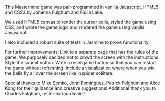 This Mastermind game was pair-programmed in vanilla Javascript, HTML5 and CSS3 by Johanna Fulghum and Giulia Lake.

We used HTML5 canvas to render the cursor balls, styled the game using CSS, and wrote the game logic and rendered the game using vanilla Javascript.

I also included a robust suite of tests in Jasmine to prove functionality.

For further improvements:
Link to a separate page that has the rules of the game. We purposely decided not to crowd the screen with the instructions.
Style the submit button.
Write a reset game button so that you can restart the game without refreshing.
Include a visualization where when you win the balls fly all over the screen like in spider soliitare.

Special thanks to Mike Semko, John Dominguez, Patrick Fulghum and Alice Kong for their guidance and creative suggestions! Additional thank you to Charles Fulghum, tester extraordinaire!
